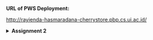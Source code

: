 **URL of PWS Deployment:**

http://rayienda-hasmaradana-cherrystore.pbp.cs.ui.ac.id/

<details>
<Summary><b>Assignment 2</b></Summary>

Questions and Answers
1. Explain how you implemented the checklist above step-by-step (not just following the tutorial)

**Project Implementation**

Creating a new Django project
- made a new directory `cherry-shop` for this project.
- activated virtual environment on the directory `cherry-shop` to avoid Python version conflicts with the command:

```
env\Scripts\activate
```

- made a new file `requirements.txt` and filled it with the following:
```
django
gunicorn
whitenoise
psycopg2-binary
requests
urllib3
```
and installed them with:
```
pip install -r requirements.txt
```

- Initialized the project with:
```
django-admin startproject cherry_shop .
```

- after the project is installed, I added `"localhost"` and `"127.0.0.1"` as a part of the list `ALLOWED_HOST` in the file `settings.py`


- Creating an application `main` in the project

- Made a new app `main` with command:
```
python manage.py startapp main
```
- Make the Template

After the app main is installed, I added `main` to the `INSTALLED_APPS` in the file `settings.py`.

- Made a new directory `template` inside the directory `main` and created a new file `main.html` as a template, and filled `main.html` with placeholder fields `{{ application_name }}`, `{{ name }}`, and `{{ class }}` where the context will be later provided by `views.py`.

- Made the model Product in `models.py` with the attributes name, price, and description.

```
from django.db import models

class Product(models.Model):
    name = models.CharField(max_length=255)
    price = models.IntegerField()
    description = models.TextField()
```

- After the main HTML is done, I created a function `show_main` in `views.py` that will give back response as an HTML template that shows the name of the application, my name, and class.

```
from django.shortcuts import render

def show_main(request):
    context = {
        'application_name': 'cherry-shop',
        'class': 'PBD KKI',
        'name': 'Rayienda Hasmaradana',
    }

    return render(request, "main.html", context)
```
URL Configuration
- Made the file `urls.py` on the directory `main` for routing the `show_main` function in `views.py` to `urls.py` and filled it with:
```
from django.urls import path
from main.views import show_main

app_name = 'main'

urlpatterns = [
    path('', show_main, name='show_main'),
]
```

- Then configured `urls.py` on the directory `cherry_shop` and filled with:
```
from django.contrib import admin
from django.urls import path, include


urlpatterns = [
    path('admin/', admin.site.urls),
    path('', include('main.urls')),

]
```
Git & PWS Deployment
- Made a new repository in github and connect it with my local repository.
- After connected, I did the command `add`, `commit` and `push` to push the changes to the remote repository.
- For deploying to PWS, I created a new PWS project named `cherrystore`, then added this to the list `ALLOWED_HOST`:
```
ALLOWED_HOSTS = ["localhost", "127.0.0.1", "rayienda-hasmaradana-cherrystore.pbp.cs.ui.ac.id"]
```
and push to PWS repository for the deployment.

2. Create a diagram that contains the request client to a Django-based web application and the response it gives, and explain the relationship between urls.py, views.py, models.py, and the html file.

![alt text](pbp_diagram.png)

3. The use of git in software development

Git works as the Version Control System that allows developers to track every changes in their code, and allows them to store their projects in remote repositores such as Github or Gitlab, developers can also collaborate with other developers as a team in the same project.

4. Why is Django used as the starting point for learning software development?

Because django supports rapid development and follows practices like the MVT architecture. It allows beginner developers to understand fundamental concepts like routin, templating, and database management without having to worrying about more codes. Django also has large and well-organized documentation, making it easier for beginners to find information and learn how to use the framework effectively. 

5. Why is the Django model called an ORM?

Because they map python objects to relational database, providing an abstraction layer that simplifies database interaction. ORM abstracts interactions with the database, making it easier to manage data and keeping code consistent and easy to understand.
<details>

<details>
<Summary><b>Assignment 3</b></Summary>

## Assignment 3 - PBD
---
 ### Explain why we need data delivery in implementing a platform.
 Data delivery is important because it supports accurate and timely information flow accross many components of the platform. This improves the platform's functionality and user experience while enabling real-time interaction and decision-making. Without it, the data needed to perform various operations can't be exchanged properly and the platform won't be able to function optimally.

 ### In your opinion, which is better, XML or JSON? Why is JSON more popular than XML?
 In my opinion, JSON is better, also it is more popular than XML because of its efficiency compared to XML. JSON also has simpler syntax, and JSON is integrated with JavaScript, making it to easier to implement on web applications.

 ### Explain the functional usage of is_valid() method in Django forms. Also explain why we need the method in forms.
 `is_valid()` in Django is used to validate data thats included in the form. This method checks if the data submitted by user is in the correct format. If it is valid it will give the result `True` and the data will be processed, if not it will give back `False` and user will get an error message. This method prevents users from submitting invalid data that might lead to errors and may result in security risks.

 ### Why do we need csrf_token when creating a form in Django? What could happen if we did not use csrf_token on a Django form? How could this be leveraged by an attacker?
 `csrf_token` is used to protect web applications from CSRF (Cross-Site Request Forgery) attacks. CSRF tokens ensure that form submissions are made by the authenticated user and not a malicious scripts from the attacker. If we don't add `csrf_token` to the Django form, an attacker could create a malicious request in the form of script/link that automatically sends a request to our server by taking the credentials of the active user. Without this token, the server cannot verify whether the request received comes from a legitimate source, allowing the attacker to perform unwanted actions on behalf of that user, such as changing data or making unauthorized transactions.

 ### Explain how you implemented the checklist above step-by-step (not just following the tutorial).
 

- Create a form that can receive new datas

```python
# forms.py
from django.forms import ModelForm
from main.models import Product

class ShopEntryForm(ModelForm):
    class Meta:
        model = Product
        fields = ["name", "price", "description", "color"]
```

Add an UUID to the model to correctly identify each `Product` model

```python
# models.py
class Product(models.Model):
    id = models.UUIDField(primary_key=True, default=uuid.uuid4, editable=False)
```

- Add a URL path for Form

```python
# urls.py
from django.urls import path

urlpatterns = [
    path('create-product-entry', create_product_entry, name='create_product_entry'),
]
```

- Create an HTML template to show form:
```html
<!-- create_product_entry.html -->
{% extends 'base.html' %} 
{% block content %}
<h1>Add New Product</h1>

<form method="POST">
  {% csrf_token %}
  <table>
    {{ form.as_table }}
    <tr>
      <td></td>
      <td>
        <input type="submit" value="Add Product" />
      </td>
    </tr>
  </table>
</form>

{% endblock %}
```
```html
<!-- main.html -->
{% if not product_entries %}
<p>There are no products in cherry store.</p>
{% else %}
<table>
  <tr>
    <th>Product Name</th>
    <th>Price</th>
    <th>Description</th>
    <th>Color</th>
  </tr>

  {% comment %} This is how to display product
  {% endcomment %} 
  {% for product_entry in product_entries %}
  <tr>
    <td>{{product_entry.name}}</td>
    <td>{{product_entry.price}}</td>
    <td>{{product_entry.description}}</td>
    <td>{{product_entry.color}}</td>
  </tr>
  {% endfor %}
</table>
{% endif %}

<br />

<a href="{% url 'main:create_product_entry' %}">
  <button>Add New Product</button>
</a>
{% endblock content %}
```
```python
# views.py
def show_main(request):
    shop_entry = Product.objects.all()
    context = {
        'application_name': 'cherry-shop',
        'class': 'PBD KKI',
        'name': 'Rayienda Hasmaradana',
        'product_entries' : shop_entry
    }

    return render(request, "main.html", context)
```

Then create a View to show and process input form

```python
# views.py
def create_product_entry(request):
    form = ShopEntryForm(request.POST or None)

    if form.is_valid() and request.method == "POST":
        form.save()
        return redirect('main:show_main')

    context = {'form': form}
    return render(request, "create_product_entry.html", context)
```

- Adding 4 Views Function to View Object in XML and JSON Format

View for XML:

```python
from django.http import HttpResponse
from django.core import serializers

def show_xml(request):
    data = Product.objects.all()
    return HttpResponse(serializers.serialize("xml", data), content_type="application/xml")
```

View for JSON:

```python
from django.http import HttpResponse
from django.core import serializers

def show_json(request):
    data = Product.objects.all()
    return HttpResponse(serializers.serialize("json", data), content_type="application/json")
```

View for XML by ID:

```python
def show_xml_by_id(request, id):
    data = Product.objects.filter(pk=id)
    return HttpResponse(serializers.serialize("xml", data), content_type="application/xml")
```

View for JSON by ID:

```python
def show_json_by_id(request, id):
    data = Product.objects.filter(pk=id)
    return HttpResponse(serializers.serialize("json", data), content_type="application/json")
```

- Make a routing for each views:
Add a URL Routing for each views in the format JSON and XML to `urls.py`:

```python
from django.urls import path
from main.views import show_main, create_product_entry, show_xml, show_json, show_xml_by_id, show_json_by_id
app_name = 'main'

urlpatterns = [

#URL for XML and JSON
    path('xml/', show_xml, name='show_xml'),
    path('json/', show_json, name='show_json'),

#URL for XML and JSON by ID
    path('xml/<str:id>/', show_xml_by_id, name='show_xml_by_id'),
    path('json/<str:id>/', show_json_by_id, name='show_json_by_id'),

]
```

### Accessing the four URLs by using Postman:

**JSON**
 ![alt text](images/postman_json.png)

**XML**
![alt text](images/postman_xml.png)

**JSON by ID**
![alt text](images/postman_json_by_id.png)

**XML by ID**
![alt text](images/postman_xml_by_id.png)
<details>

<details>
<Summary><b>Assignment 4</b></Summary>

## Assignment 4 - PBD

### What is the difference between HttpResponseRedirect() and redirect()?
- HttpResponseRedirect() is a class that gives back response HTTP 302 (which means "Found", i.e., redirection) to redirect the user to another URL. It is lower-level and requires an explicit URL.
example:

```
from django.http import HttpResponseRedirect

def my_view(request):
    return HttpResponseRedirect('/some/url/')
```
- redirect()
redirect() is a shortcut function provided by Django that makes it easier to perform redirects. It is more convenient and flexible, automatically resolving URLs. Preferred in most cases for its simplicity and ease of use. 
example: 

```
from django.shortcuts import redirect

def my_view(request):
    return redirect('/some/url/')
```

### Explain how the Product model is linked with User!
In Django, the ForeignKey relationship is usually used to link the `Product` model with the `User` model. This allows each product to be associated with a specific user.

example:
```
from django.db import models
from django.contrib.auth.models import User

class Product(models.Model):
    name = models.CharField(max_length=100)
    description = models.TextField()
    price = models.IntegerField
    user = models.ForeignKey(User, on_delete=models.CASCADE)  # Link to User model

    def __str__(self):
        return self.name
```
Every time a user made a new product entry, the following entry is linked with the logged in user. The ForeignKey relationship allows a user can have many entries.

### What is the difference between authentication and authorization, and what happens when a user logs in? Explain how Django implements these two concepts.

Authentication is the process of verifying a user's identity, usually through a username and password combination. Authorization determines what a user is allowed to do and which resources they can access once they are authenticated. 

#### What Happens When a User Logs In?
- the user submits credentials info (username and password)
- authentication: the system verifies the provided credentials against stored data
- authorization: the system checks the users permission to determine the actions they can perform and what resources they can access

#### How Django Implements Authentication and Authorization
- authentication:
1. User Model: Django includes a built-in User model that stores user information.
2. Authentication Views: Django provides views for login, logout, and password management.
3. Authentication Backends: Django uses authentication backends to handle the authentication process. The default backend checks the username and password against the User model.
4. Login: The authenticate function verifies the credentials, and the login function creates a session for the user.

- authorization
1. Permissions: Django's User model includes fields for permissions. Permissions can be assigned to users or groups.
2. Groups: Groups are a way to apply permissions to multiple users. Users in a group inherit the group's permissions.
3. Decorators and Mixins: Django provides decorators like @login_required and mixins like PermissionRequiredMixin to restrict access to views based on user authentication and permissions.

### How does Django remember logged-in users? Explain other uses of cookies and whether all cookies are safe to use.

Django uses sessions to remember logged-in users. When a user logs in, Django creates a session and stores the session ID in a cookie on the user's browser. This session ID is then used to identify the user in subsequent requests.

#### Other Uses of Cookies:
Cookies can be used to track user behavior for analytics purposes, store user preferences and settings, and store information to personalize the user experience.

#### Are All Cookies Safe to Use?
Not all cookies are safe to use. Unsecure cookies may be vulnerable to Cross-Site Scripting (XSS) attacks. Security considerations include:

- Secure Cookies : use the `Secure` flag to ensure cookies are only sent over HTTPS
- HttpOnly Cookies: use the `HttpOnly` flag to prevent client-side scripts from accessing the cookie
SameSite Cookies: Use the `SameSite` attribute to prevent cross-site request forgery (CSRF) attacks

### Explain how did you implement the checklist step-by-step (apart from following the tutorial).

1. Implement the Registration, Login, and Logout Functions

##### Registration
- Create a form for new user registration using `UserCreationForm`
- Create a view that handles the registration form and saves the new user to the database
- Redirect the user to the login page after successful registration

```python
# views.py
def register(request):
    form = UserCreationForm()

    if request.method == "POST":
        form = UserCreationForm(request.POST)
        if form.is_valid():
            form.save()
            messages.success(request, 'Your account has been successfully created!')
            return redirect('main:login')
    context = {'form':form}
    return render(request, 'register.html', context)
```

import to `urls.py` and add to `urlspatterns`

```
# urls.py
from main.views import register

urlpatterns = [
    path('register/', register, name='register'),
]
```

- make the template `register.html` to display the registration form

```
{% extends 'base.html' %} {% block meta %}
<title>Register</title>
{% endblock meta %} {% block content %}

<div class="login">
  <h1>Register</h1>

  <form method="POST">
    {% csrf_token %}
    <table>
      {{ form.as_table }}
      <tr>
        <td></td>
        <td><input type="submit" name="submit" value="Register" /></td>
      </tr>
    </table>
  </form>

  {% if messages %}
  <ul>
    {% for message in messages %}
    <li>{{ message }}</li>
    {% endfor %}
  </ul>
  {% endif %}
</div>

{% endblock content %}
```
##### Login 
- Use function `login_user` to handle the login process
- add the login URL in `urls.py`

```
# urls.py
from main.views import login_user

urlpatterns = [
    path('login/', login_user, name='login'),
]
```

##### Logout
- Use function `logout_user` to handle the login process
- add the login URL in `urls.py`
```
# urls.py
from main.views import logout_user

urlpatterns = [
    path('logout/', logout_user, name='logout'),
]
```
add logout button in template

```
<a href="{% url 'main:logout' %}">
  <button>Logout</button>
</a>
```
##### Restricting Access to the Main Page
Make user requires to log in before accessing the web
```
from django.contrib.auth.decorators import login_required

@login_required(login_url='/login')
def show_main(request):
...
```

##### Connecting `Product` with `User`

- Create a model `Product` and add ForeignKey to User

```
# models.py
from django.db import models
from django.contrib.auth.models import User

class Product(models.Model):
    user = models.ForeignKey(User, on_delete=models.CASCADE)
    ...
```

- run the migration to apply changes
```
python manage.py makemigrations
python manage.py migrate
```

modify the function `create_product_entry` in `views.py` to modify the `user` field before saving it to the database to link product to the user that created it

```
def create_product_entry(request):
    form = ShopEntryForm(request.POST or None)

    if form.is_valid() and request.method == "POST":
        product_entry = form.save(commit=False)
        product_entry.user = request.user
        product_entry.save()
        return redirect('main:show_main')

    context = {'form': form}
    return render(request, "create_product_entry.html", context)
```

##### Show logged in user's username

get logged in user's data  in view 
```
# views.py
def show_main(request):
    shop_entry = Product.objects.filter(user=request.user)
    context = {
        'name': request.user.username,
    }
```

display user's information in `main.html`
```
<p>{{ name }}</p>
```

##### Apply Cookies for Last Login

Modify views.py to get last_login
```
# views.py
def show_main(request):
    context = {
        'last_login': request.COOKIES['last_login'],
    }
```
Display the last login:
main.html
```
<h5>Last login session: {{ last_login }}</h5>
```
<details>
